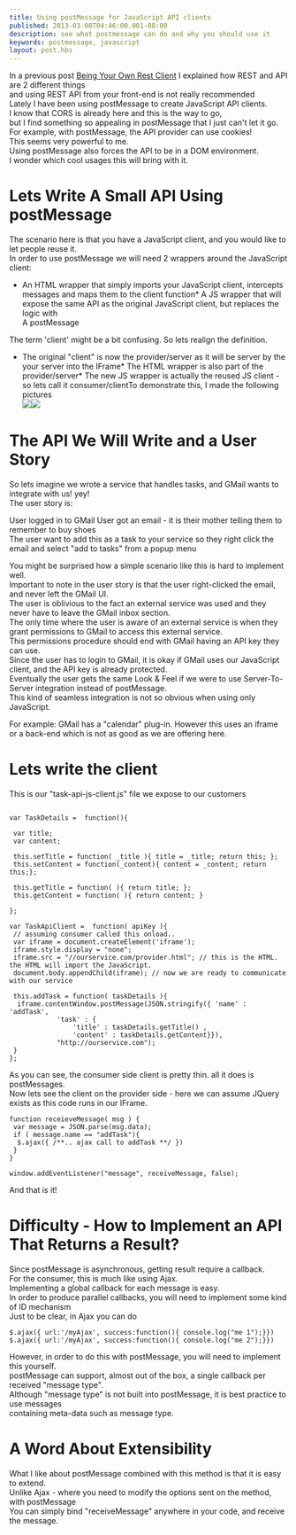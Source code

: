 ```yaml
---
title: Using postMessage for JavaScript API clients
published: 2013-03-08T04:46:00.001-08:00
description: see what postmessage can do and why you should use it
keywords: postmessage, javascript
layout: post.hbs
---
```



In a previous post [Being Your Own Rest Client](/posts/2013/02/being-your-own-rest-client.html "Being Your Own Rest Client")
I explained how REST and API are 2 different things  
and using REST API from your front-end is not really recommended  
Lately I have been using postMessage to create JavaScript API clients.  
I know that CORS is already here and this is the way to go,  
but I find something so appealing in postMessage that I just can't let it go.  
For example, with postMessage, the API provider can use cookies!  
This seems very powerful to me.  
Using postMessage also forces the API to be in a DOM environment.  
I wonder which cool usages this will bring with it.  

# Lets Write A Small API Using postMessage

The scenario here is that you have a JavaScript client, and you would like to let people reuse it.  
In order to use postMessage we will need 2 wrappers around the JavaScript client:

*   An HTML wrapper that simply imports your JavaScript client, intercepts messages and maps them to the client function*   A JS wrapper that will expose the same API as the original JavaScript client, but replaces the logic with  
    A postMessage

The term 'client' might be a bit confusing. So lets realign the definition.

*   The original "client" is now the provider/server as it will be server by the your server into the IFrame*   The HTML wrapper is also part of the provider/server*   The new JS wrapper is actually the reused JS client - so lets call it consumer/clientTo demonstrate this, I made the following pictures  
[![](http://2.bp.blogspot.com/-xUIW4kuhdSE/UTndT-EX88I/AAAAAAAAVO4/GF2y-ba8aZ4/s320/architecture_overview.png)](http://2.bp.blogspot.com/-xUIW4kuhdSE/UTndT-EX88I/AAAAAAAAVO4/GF2y-ba8aZ4/s1600/architecture_overview.png)[![](http://2.bp.blogspot.com/-eJRxoayuLB4/UTndU1Ou6BI/AAAAAAAAVPA/ohGweweosHo/s320/gmail-demo.png)](http://2.bp.blogspot.com/-eJRxoayuLB4/UTndU1Ou6BI/AAAAAAAAVPA/ohGweweosHo/s1600/gmail-demo.png)

# The API We Will Write and a User Story

So lets imagine we wrote a service that handles tasks, and GMail wants to integrate with us! yey!  
The user story is:

User logged in to GMail
User got an email - it is their mother telling them to remember to buy shoes  
The user want to add this as a task to your service so they right click the email and select "add to tasks" from a popup menu  


You might be surprised how a simple scenario like this is hard to implement well.  
Important to note in the user story is that the user right-clicked the email, and never left the GMail UI.  
The user is oblivious to the fact an external service was used and they never have to leave the GMail inbox section.  
The only time where the user is aware of an external service is when they grant permissions to GMail to access this external service.  
This permissions procedure should end with GMail having an API key they can use.  
Since the user has to login to GMail, it is okay if GMail uses our JavaScript client, and the API key is already protected.  
Eventually the user gets the same Look & Feel if we were to use Server-To-Server integration instead of postMessage.  
This kind of seamless integration is not so obvious when using only JavaScript.  

For example: GMail has a "calendar" plug-in. However this uses an iframe or a back-end which is not as good as we are offering here.  

# Lets write the client

This is our "task-api-js-client.js" file we expose to our customers

```

var TaskDetails =  function(){  

 var title;  
 var content;  

 this.setTitle = function( _title ){ title = _title; return this; };  
 this.setContent = function(_content){ content = _content; return this;};  

 this.getTitle = function( ){ return title; };  
 this.getContent = function( ){ return content; }  

};  

var TaskApiClient =  function( apiKey ){  
 // assuming consumer called this onload..  
 var iframe = document.createElement('iframe');  
 iframe.style.display = "none";  
 iframe.src = "//ourservice.com/provider.html"; // this is the HTML. the HTML will import the JavaScript.  
 document.body.appendChild(iframe); // now we are ready to communicate with our service  

 this.addTask = function( taskDetails ){  
  iframe.contentWindow.postMessage(JSON.stringify({ 'name' : 'addTask',  
            'task' : {  
                'title' : taskDetails.getTitle() ,  
                'content' : taskDetails.getContent}}),  
            "http://ourservice.com");  
 }  
};  
```

As you can see, the consumer side client is pretty thin. all it does is postMessages.  
Now lets see the client on the provider side - here we can assume JQuery exists as this code runs in our IFrame.

```
function receieveMessage( msg ) {  
 var message = JSON.parse(msg.data);  
 if ( message.name == "addTask"){  
  $.ajax({ /**.. ajax call to addTask **/ })  
 }  
}  

window.addEventListener("message", receiveMessage, false);  
```

And that is it!

# Difficulty - How to Implement an API That Returns a Result?

Since postMessage is asynchronous, getting result require a callback.  
For the consumer, this is much like using Ajax.  
Implementing a global callback for each message is easy.  
In order to produce parallel callbacks, you will need to implement some kind of ID mechanism  
Just to be clear, in Ajax you can do

```
$.ajax({ url:'/myAjax', success:function(){ console.log("me 1");}})  
$.ajax({ url:'/myAjax', success:function(){ console.log("me 2");}})  
```

However, in order to do this with postMessage, you will need to implement this yourself.  
postMessage can support, almost out of the box, a single callback per received "message type".  
Although "message type" is not built into postMessage, it is best practice to use messages  
containing meta-data such as message type.  

# A Word About Extensibility

What I like about postMessage combined with this method is that it is easy to extend.  
Unlike Ajax - where you need to modify the options sent on the method, with postMessage  
You can simply bind "receiveMessage" anywhere in your code, and receive the message.  

